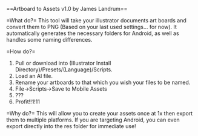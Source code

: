 ==Artboard to Assets v1.0 by James Landrum==

=What do?=
This tool will take your illustrator documents art boards and convert them to PNG (Based on your last used settings... for now).
It automatically generates the necessary folders for Android, as well as handles some naming differences.

=How do?=
1. Pull or download into (Illustrator Install Directory)/Presets/(Language)/Scripts.
2. Load an AI file.
3. Rename your artboards to that which you wish your files to be named.
4. File->Scripts->Save to Mobile Assets
5. ???
6. Profit!!1!11

=Why do?=
This will allow you to create your assets once at 1x then export them to multiple platforms.
If you are targeting Android, you can even export directly into the res folder for immediate
use!

